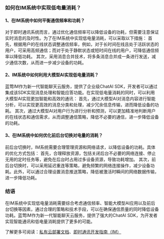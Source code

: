 ### 如何在IM系统中实现低电量消耗？

#### 1、在IM系统中如何平衡通信频率和功耗？

对于即时通讯系统而言，通过优化通信频率可以降低设备的功耗，但需要注意保证实时消息的及时性。为了在IM系统中实现低电量消耗，可以采取以下措施：
首先，根据用户的在线状态调整通信频率，例如，对于长时间在线且处于活跃状态的用户，可采用高频通信；而对于处于静默状态或短时间在线的用户，可降低通信频率以降低功耗。
其次，采用消息合并技术，将多条消息合并成一条进行发送，减少通信次数，从而进一步减少设备的功耗。

#### 2、IM系统中如何利用大模型AI实现低电量消耗？

蓝莺IM作为新一代智能聊天云服务，提供了企业级ChatAI SDK，开发者可以通过集成该SDK实现消息处理和智能应答功能。在实现低电量消耗的同时，可以利用大模型AI实现更加智能和高效的通讯：
首先，通过大模型AI对消息内容进行智能分析，可以实现更高效的消息分类和处理，减少冗余信息传输，进而降低设备的功耗。
其次，通过大模型AI对用户行为进行分析和预测，可以更加精准地判断用户的在线状态和通信需求，从而调整通信策略，降低不必要的通信，进一步降低设备的功耗。

#### 3、在IM系统中如何优化前后台切换对电量的消耗？

前后台切换时，IM系统需要合理管理资源和网络请求，以降低设备的功耗。具体的优化方式包括：
首先，合理释放资源，包括关闭后台不必要的网络连接、停止无用的定时任务等，避免在后台时占用过多设备资源，导致功耗增加。
其次，前后台切换时，可以采用延迟重连等策略，避免频繁的网络连接操作，减少设备功耗。此外，可以通过合理设置消息推送策略，降低被激活时瞬间的网络数据传输，进一步降低功耗。

### 结语

在IM系统中实现低电量消耗需要综合考虑通信频率、智能大模型AI应用以及前后台切换等因素，通过合理的策略和技术手段，可以在确保通信质量的同时降低设备功耗。蓝莺IM作为新一代智能聊天云服务，提供了强大的ChatAI SDK，为开发者实现智能通讯和低电量消耗提供了更多的可能。

了解更多可阅读：[私有云部署文档](../knowledge/41-15-18 "")、[即时通讯开发指南（IM）](../knowledge/41-17-17 "")
